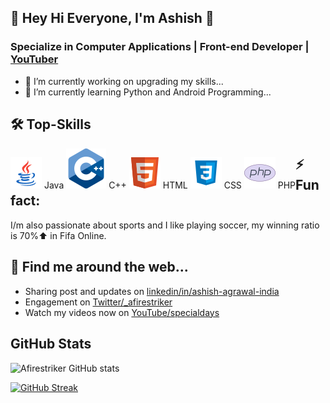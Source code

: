 <!-- COMMENTED
**Afirestriker/Afirestriker** is a ✨ _special_ ✨ repository because its `README.md` (this file) appears on your GitHub profile.
-->

## 👋 Hey Hi Everyone, I'm Ashish 👋
### Specialize in Computer Applications | Front-end Developer | <a href="https://www.youtube.com/specialdays">YouTuber</a>

- 🔭 I’m currently working on upgrading my skills...
- 🌱 I’m currently learning Python and Android Programming...

<!--
- 📫 How to reach me: ...
- 😄 Pronouns: ...
-->

## 🛠 Top-Skills
<div style="float:left;"> 
  <img src="./Icons/Java-icon.png"/> Java
  <img src="./Icons/cpp-icon.png"/> C++
  <img src="./Icons/HTML-icon.png"/> HTML
  <img src="./Icons/CSS-icon.png"/> CSS
  <img src="./Icons/PHP-icon.png"/> PHP
</div>
  
## ⚡️ Fun fact:
I/m also passionate about sports and I like playing soccer, my winning ratio is 70%⬆️ in Fifa Online.

## 🔗 Find me around the web...
- Sharing post and updates on <a href="https://linkedin.com/in/ashish-agrawal-india">linkedin/in/ashish-agrawal-india</a>
- Engagement on <a href="https://twitter.com/_afirestriker">Twitter/_afirestriker</a>
- Watch my videos now on <a href="https://www.youtube.com/c/SpecialDays">YouTube/specialdays</a>

<!-- COMMENTED -->

## GitHub Stats
<!--  https://github.com/anuraghazra/github-readme-stats/blob/master/themes/README.md   -->
![Afirestriker GitHub stats](https://github-readme-stats.vercel.app/api?username=Afirestriker&show_icons=true&theme=dark)

<!--  https://github-readme-streak-stats.herokuapp.com/demo/  -->
[![GitHub Streak](https://github-readme-streak-stats.herokuapp.com?user=Afirestriker&theme=github-dark&hide_border=true&date_format=M%20j%5B%2C%20Y%5D)](https://git.io/streak-stats)
